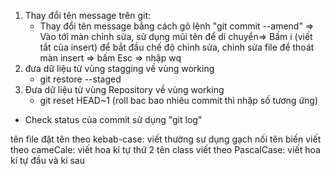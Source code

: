 1. Thay đổi tên message trên git:
    + Thay đổi tên message bằng cách gõ lệnh "git commit --amend" => Vào tới màn chỉnh sửa, sử dụng mũi tên để di chuyển=> Bấm i (viết tắt của insert) để bắt đầu chế độ chỉnh sửa, chỉnh sửa file để thoát màn insert => bấm Esc => nhập wq
2. đưa dữ liệu từ vùng stagging về vùng working
    + git restore --staged <file>
3. Đưa dữ liệu từ vùng Repository về vùng working
    + git reset HEAD~1 (roll bac bao nhiêu commit thì nhập số tương ứng)



+ Check status của commit sử dụng  "git log" 



tên file đặt tên theo kebab-case: viết thường sư dụng gạch nối
tên biến viết theo cameCale: viết hoa kí tự thứ 2
tên class viết theo PascalCase: viết hoa kí tự đầu và kí sau

